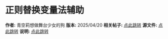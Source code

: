 # 正则替换变量法辅助

**作者:** 青空莉想做舞台少女的狗
**版本:** 2025/04/20
**相关帖子:** [点此跳转](https://discord.com/channels/1134557553011998840/1308984948794982421)
**源文件:** [点此跳转](https://gitgud.io/StageDog/tavern_resource/-/tree/main/src)
**说明:** [点此跳转](https://sillytavern-stage-girls-dog.readthedocs.io/tool_and_experience/variable_in_lorebook_without_qr/#id13)
